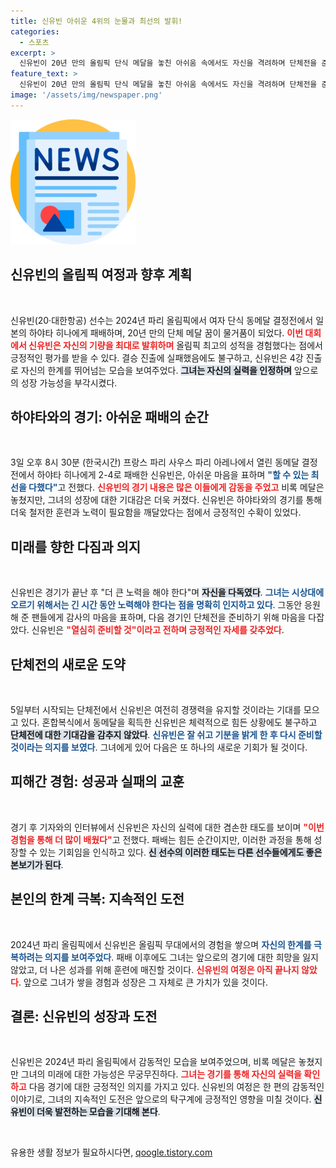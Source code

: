 ```yaml
---
title: 신유빈 아쉬운 4위의 눈물과 최선의 발휘!
categories:
  - 스포츠
excerpt: >
  신유빈이 20년 만의 올림픽 단식 메달을 놓친 아쉬움 속에서도 자신을 격려하며 단체전을 준비하고 있습니다. 잘 쉬고 다시 힘낼 것이라고 밝힌 신유빈, 계속되는 그의 도전에 응원 보내주세요!
feature_text: >
  신유빈이 20년 만의 올림픽 단식 메달을 놓친 아쉬움 속에서도 자신을 격려하며 단체전을 준비하고 있습니다. 잘 쉬고 다시 힘낼 것이라고 밝힌 신유빈, 계속되는 그의 도전에 응원 보내주세요!
image: '/assets/img/newspaper.png'
---
```


<p><img src="/assets/img/newspaper.png" alt="kimp 속보" /></p>

<h2 data-ke-size="size26">신유빈의 올림픽 여정과 향후 계획</h2>

<p data-ke-size="size16">&nbsp;</p>

<p>신유빈(20·대한항공) 선수는 2024년 파리 올림픽에서 여자 단식 동메달 결정전에서 일본의 하야타 히나에게 패배하며, 20년 만의 단체 메달 꿈이 물거품이 되었다. <b><span style="color: #ee2323;">이번 대회에서 신유빈은 자신의 기량을 최대로 발휘하며</span></b> 올림픽 최고의 성적을 경험했다는 점에서 긍정적인 평가를 받을 수 있다. 결승 진출에 실패했음에도 불구하고, 신유빈은 4강 진출로 자신의 한계를 뛰어넘는 모습을 보여주었다. <b><span style="background-color: #21538527;">그녀는 자신의 실력을 인정하며</span></b> 앞으로의 성장 가능성을 부각시켰다. </p>

<h2 data-ke-size="size26">하야타와의 경기: 아쉬운 패배의 순간</h2>

<p data-ke-size="size16">&nbsp;</p>

<p>3일 오후 8시 30분 (한국시간) 프랑스 파리 사우스 파리 아레나에서 열린 동메달 결정전에서 하야타 히나에게 2-4로 패배한 신유빈은, 아쉬운 마음을 표하며 <b><span style="color: #1a5490;">"할 수 있는 최선을 다했다"</span></b>고 전했다. <b><span style="color: #ee2323;">신유빈의 경기 내용은 많은 이들에게 감동을 주었고</span></b> 비록 메달은 놓쳤지만, 그녀의 성장에 대한 기대감은 더욱 커졌다. 신유빈은 하야타와의 경기를 통해 더욱 철저한 훈련과 노력이 필요함을 깨달았다는 점에서 긍정적인 수확이 있었다.</p>

<h2 data-ke-size="size26">미래를 향한 다짐과 의지</h2>

<p data-ke-size="size16">&nbsp;</p>

<p>신유빈은 경기가 끝난 후 "더 큰 노력을 해야 한다"며 <b><span style="background-color: #21538527;">자신을 다독였다</span></b>. <b><span style="color: #1a5490;">그녀는 시상대에 오르기 위해서는 긴 시간 동안 노력해야 한다는 점을 명확히 인지하고 있다</span></b>. 그동안 응원해 준 팬들에게 감사의 마음을 표하며, 다음 경기인 단체전을 준비하기 위해 마음을 다잡았다. 신유빈은 <b><span style="color: #ee2323;">"열심히 준비할 것"이라고 전하며 긍정적인 자세를 갖추었다</span></b>.</p>

<h2 data-ke-size="size26">단체전의 새로운 도약</h2>

<p data-ke-size="size16">&nbsp;</p>

<p>5일부터 시작되는 단체전에서 신유빈은 여전히 경쟁력을 유지할 것이라는 기대를 모으고 있다. 혼합복식에서 동메달을 획득한 신유빈은 체력적으로 힘든 상황에도 불구하고 <b><span style="background-color: #21538527;">단체전에 대한 기대감을 감추지 않았다</span></b>. <b><span style="color: #1a5490;">신유빈은 잘 쉬고 기분을 밝게 한 후 다시 준비할 것이라는 의지를 보였다</span></b>. 그녀에게 있어 다음은 또 하나의 새로운 기회가 될 것이다.</p>

<h2 data-ke-size="size26">피해간 경험: 성공과 실패의 교훈</h2>

<p data-ke-size="size16">&nbsp;</p>

<p>경기 후 기자와의 인터뷰에서 신유빈은 자신의 실력에 대한 겸손한 태도를 보이며 <b><span style="color: #ee2323;">"이번 경험을 통해 더 많이 배웠다"</span></b>고 전했다. 패배는 힘든 순간이지만, 이러한 과정을 통해 성장할 수 있는 기회임을 인식하고 있다. <b><span style="background-color: #21538527;">신 선수의 이러한 태도는 다른 선수들에게도 좋은 본보기가 된다</span></b>.</p>

<h2 data-ke-size="size26">본인의 한계 극복: 지속적인 도전</h2>

<p data-ke-size="size16">&nbsp;</p>

<p>2024년 파리 올림픽에서 신유빈은 올림픽 무대에서의 경험을 쌓으며 <b><span style="color: #1a5490;">자신의 한계를 극복하려는 의지를 보여주었다</span></b>. 패배 이후에도 그녀는 앞으로의 경기에 대한 희망을 잃지 않았고, 더 나은 성과를 위해 훈련에 매진할 것이다. <b><span style="color: #ee2323;">신유빈의 여정은 아직 끝나지 않았다</span></b>. 앞으로 그녀가 쌓을 경험과 성장은 그 자체로 큰 가치가 있을 것이다.</p>

<h2 data-ke-size="size26">결론: 신유빈의 성장과 도전</h2>

<p data-ke-size="size16">&nbsp;</p>

<p>신유빈은 2024년 파리 올림픽에서 감동적인 모습을 보여주었으며, 비록 메달은 놓쳤지만 그녀의 미래에 대한 가능성은 무궁무진하다. <b><span style="color: #ee2323;">그녀는 경기를 통해 자신의 실력을 확인하고</span></b> 다음 경기에 대한 긍정적인 의지를 가지고 있다. 신유빈의 여정은 한 편의 감동적인 이야기로, 그녀의 지속적인 도전은 앞으로의 탁구계에 긍정적인 영향을 미칠 것이다. <b><span style="background-color: #21538527;">신유빈이 더욱 발전하는 모습을 기대해 본다</span></b>.</p>

<p data-ke-size="size16">&nbsp;</p>
유용한 생활 정보가 필요하시다면, <a href="https://qoogle.tistory.com" rel="dofollow">qoogle.tistory.com</a>


